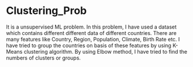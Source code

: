 # Clustering_Prob
It is a unsupervised ML problem. In this problem, I have used a dataset which contains different different data of different countries. There are many features like Country, Region, Population, Climate, Birth Rate etc. I have tried to group the countries on basis of these features by using K-Means clustering algorithm. By using Elbow method, I have tried to find the numbers of clusters or groups.
